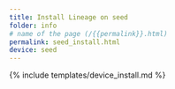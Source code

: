 ```yaml
---
title: Install Lineage on seed
folder: info
# name of the page (/{{permalink}}.html)
permalink: seed_install.html
device: seed
---
```

{% include templates/device_install.md %}
